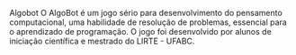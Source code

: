 A l g o b o t 
 
 O AlgoBot é um jogo sério para desenvolvimento do pensamento computacional, uma habilidade de resolução de problemas, essencial para o aprendizado de programação. O jogo foi desenvolvido por alunos de iniciação científica e mestrado do LIRTE - UFABC.
